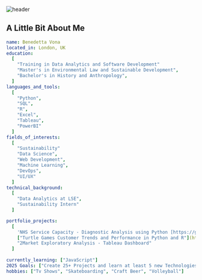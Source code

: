 ![header](https://capsule-render.vercel.app/api?type=venom&height=300&color=0:003193,100:00BA2D&text=Hi%20there!%20I'm%20Benedetta%20-nl-%20and%20this%20is%20my%20Data%20Analyst%20Portfolio&fontColor=C0C0C0&fontSize=21)

## A Little Bit About Me
```yaml
name: Benedetta Vona
located_in: London, UK
education:
  [
    "Training in Data Analytics and Software Development"
    "Master's in Environmental Law and Sustainable Development",
    "Bachelor's in History and Anthropology",
  ]
languages_and_tools:
  [
    "Python",
    "SQL",
    "R",
    "Excel",
    "Tableau",
    "PowerBI"
  ]
fields_of_interests:
  [
    "Sustainability"
    "Data Science",
    "Web Development",
    "Machine Learning",
    "DevOps",
    "UI/UX"
  ]
technical_background:
  [
    "Data Analytics at LSE",
    "Sustainability Intern"
  ]

portfolio_projects:
  [
    'NHS Service Capacity - Diagnostic Analysis using Python [https://github.com/bene-vona/portfolio_projects/tree/main/NHS%20Service%20Capacity%20-%20Diagnostic%20Analysis%20using%20Python]',
    ["Turtle Games Customer Trends and Performance in Python and R"](https://github.com/bene-vona/portfolio_projects/tree/main/Turtle%20Games%20Customer%20Trends%20and%20Performance%20in%20Python%20and%20R),
    "2Market Exploratory Analysis - Tableau Dashboard"
  ]
  
currently_learning: ["JavaScript"]
2025 Goals: ["Create 25+ Projects and learn at least 5 new Technologies."]
hobbies: ["Tv Shows", "Skateboarding", "Craft Beer", "Volleyball"]
```

